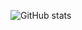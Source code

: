 ![GitHub stats](https://github-readme-stats-yuuzi261s-projects.vercel.app/api?username=FuseFairy&show_icons=true&theme=tokyonight&include_all_commits=true)
